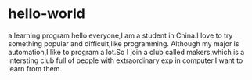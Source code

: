 # hello-world
a learning program
hello everyone,I am a student in China.I love to try something popular and difficult,like programming.
Although my major is automation,I like to program a lot.So I join a club called makers,which is a 
intersting club full of people with extraordinary exp in computer.I want to learn from them.
